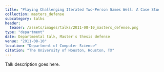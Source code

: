 ```yaml
---
title: "Playing Challenging Iterated Two-Person Games Well: A Case Study on The Iterated Traveler's Dilemma"
collection: masters_defense
subcategory: talks
header: 
  teaser: /assets/images/talks/2011-08-10_masters_defense.png
type: "department"
date: Departmental talk, Master's thesis defense
venue: "2011-08-10"
location: "Department of Computer Science"
citation: "The University of Houston, Houston, TX"
---
```


Talk description goes here.